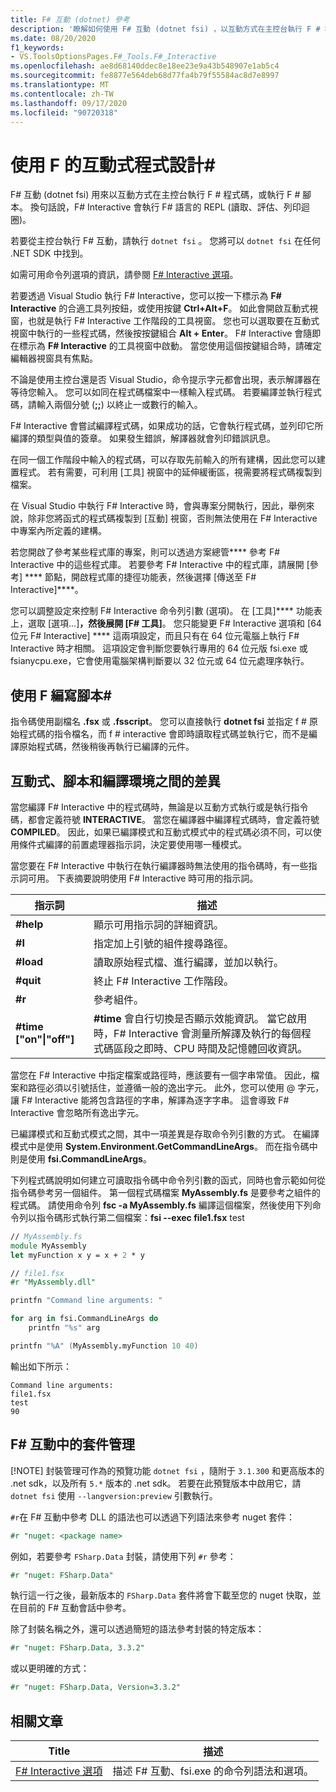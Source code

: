 ```yaml
---
title: F# 互動 (dotnet) 參考
description: '瞭解如何使用 F# 互動 (dotnet fsi) ，以互動方式在主控台執行 F # 程式碼，或執行 F # 腳本。'
ms.date: 08/20/2020
f1_keywords:
- VS.ToolsOptionsPages.F#_Tools.F#_Interactive
ms.openlocfilehash: ae8d68140ddec8e18ee23e9a43b548907e1ab5c4
ms.sourcegitcommit: fe8877e564deb68d77fa4b79f55584ac8d7e8997
ms.translationtype: MT
ms.contentlocale: zh-TW
ms.lasthandoff: 09/17/2020
ms.locfileid: "90720318"
---
```

# <a name="interactive-programming-with-f"></a>使用 F 的互動式程式設計\#

F# 互動 (dotnet fsi) 用來以互動方式在主控台執行 F # 程式碼，或執行 F # 腳本。 換句話說，F# Interactive 會執行 F# 語言的 REPL (讀取、評估、列印迴圈)。

若要從主控台執行 F# 互動，請執行 `dotnet fsi` 。 您將可以 `dotnet fsi` 在任何 .NET SDK 中找到。

如需可用命令列選項的資訊，請參閱 [F# Interactive 選項](../../language-reference/fsharp-interactive-options.md)。

若要透過 Visual Studio 執行 F# Interactive，您可以按一下標示為 **F# Interactive** 的合適工具列按鈕，或使用按鍵 **Ctrl+Alt+F**。 如此會開啟互動式視窗，也就是執行 F# Interactive 工作階段的工具視窗。 您也可以選取要在互動式視窗中執行的一些程式碼，然後按按鍵組合 **Alt + Enter**。 F# Interactive 會隨即在標示為 **F# Interactive** 的工具視窗中啟動。 當您使用這個按鍵組合時，請確定編輯器視窗具有焦點。

不論是使用主控台還是否 Visual Studio，命令提示字元都會出現，表示解譯器在等待您輸入。 您可以如同在程式碼檔案中一樣輸入程式碼。 若要編譯並執行程式碼，請輸入兩個分號 (**;;**) 以終止一或數行的輸入。

F# Interactive 會嘗試編譯程式碼，如果成功的話，它會執行程式碼，並列印它所編譯的類型與值的簽章。 如果發生錯誤，解譯器就會列印錯誤訊息。

在同一個工作階段中輸入的程式碼，可以存取先前輸入的所有建構，因此您可以建置程式。 若有需要，可利用 [工具] 視窗中的延伸緩衝區，視需要將程式碼複製到檔案。

在 Visual Studio 中執行 F# Interactive 時，會與專案分開執行，因此，舉例來說，除非您將函式的程式碼複製到 [互動] 視窗，否則無法使用在 F# Interactive 中專案內所定義的建構。

若您開啟了參考某些程式庫的專案，則可以透過方案總管**** 參考 F# Interactive 中的這些程式庫。 若要參考 F# Interactive 中的程式庫，請展開 [參考] **** 節點，開啟程式庫的捷徑功能表，然後選擇 [傳送至 F# Interactive]****。

您可以調整設定來控制 F# Interactive 命令列引數 (選項)。 在 [工具]**** 功能表上，選取 [選項...]****，然後展開 [F# 工具]****。 您只能變更 F# Interactive 選項和 [64 位元 F# Interactive] **** 這兩項設定，而且只有在 64 位元電腦上執行 F# Interactive 時才相關。 這項設定會判斷您要執行專用的 64 位元版 fsi.exe 或 fsianycpu.exe，它會使用電腦架構判斷要以 32 位元或 64 位元處理序執行。

## <a name="scripting-with-f"></a>使用 F 編寫腳本\#

指令碼使用副檔名 **.fsx** 或 **.fsscript**。 您可以直接執行 **dotnet fsi** 並指定 f # 原始程式碼的指令檔名，而 f # interactive 會即時讀取程式碼並執行它，而不是編譯原始程式碼，然後稍後再執行已編譯的元件。

## <a name="differences-between-the-interactive-scripting-and-compiled-environments"></a>互動式、腳本和編譯環境之間的差異

當您編譯 F# Interactive 中的程式碼時，無論是以互動方式執行或是執行指令碼，都會定義符號 **INTERACTIVE**。 當您在編譯器中編譯程式碼時，會定義符號 **COMPILED**。 因此，如果已編譯模式和互動式模式中的程式碼必須不同，可以使用條件式編譯的前置處理器指示詞，決定要使用哪一種模式。

當您要在 F# Interactive 中執行在執行編譯器時無法使用的指令碼時，有一些指示詞可用。 下表摘要說明使用 F# Interactive 時可用的指示詞。

|指示詞|描述|
|---------|-----------|
|**#help**|顯示可用指示詞的詳細資訊。|
|**#I**|指定加上引號的組件搜尋路徑。|
|**#load**|讀取原始程式檔、進行編譯，並加以執行。|
|**#quit**|終止 F# Interactive 工作階段。|
|**#r**|參考組件。|
|**#time ["on"&#124;"off"]**|**#time** 會自行切換是否顯示效能資訊。 當它啟用時，F# Interactive 會測量所解譯及執行的每個程式碼區段之即時、CPU 時間及記憶體回收資訊。|

當您在 F# Interactive 中指定檔案或路徑時，應該要有一個字串常值。 因此，檔案和路徑必須以引號括住，並遵循一般的逸出字元。 此外，您可以使用 @ 字元，讓 F# Interactive 能將包含路徑的字串，解譯為逐字字串。 這會導致 F# Interactive 會忽略所有逸出字元。

已編譯模式和互動式模式之間，其中一項差異是存取命令列引數的方式。 在編譯模式中是使用 **System.Environment.GetCommandLineArgs**。 而在指令碼中則是使用 **fsi.CommandLineArgs**。

下列程式碼說明如何建立可讀取指令碼中命令列引數的函式，同時也會示範如何從指令碼參考另一個組件。 第一個程式碼檔案 **MyAssembly.fs** 是要參考之組件的程式碼。 請使用命令列 **fsc -a MyAssembly.fs** 編譯這個檔案，然後使用下列命令列以指令碼形式執行第二個檔案：**fsi --exec file1.fsx** test

```fsharp
// MyAssembly.fs
module MyAssembly
let myFunction x y = x + 2 * y
```

```fsharp
// file1.fsx
#r "MyAssembly.dll"

printfn "Command line arguments: "

for arg in fsi.CommandLineArgs do
    printfn "%s" arg

printfn "%A" (MyAssembly.myFunction 10 40)
```

輸出如下所示：

```console
Command line arguments:
file1.fsx
test
90
```

## <a name="package-management-in-f-interactive"></a>F# 互動中的套件管理

[!NOTE] 封裝管理可作為的預覽功能 `dotnet fsi` ，隨附于 `3.1.300` 和更高版本的 .net sdk，以及所有 `5.*` 版本的 .net sdk。 若要在此預覽版本中啟用它，請 `dotnet fsi` 使用 `--langversion:preview` 引數執行。

`#r`在 F# 互動中參考 DLL 的語法也可以透過下列語法來參考 nuget 套件：

```fsharp
#r "nuget: <package name>
```

例如，若要參考 `FSharp.Data` 封裝，請使用下列 `#r` 參考：

```fsharp
#r "nuget: FSharp.Data"
```

執行這一行之後，最新版本的 `FSharp.Data` 套件將會下載至您的 nuget 快取，並在目前的 F# 互動會話中參考。

除了封裝名稱之外，還可以透過簡短的語法參考封裝的特定版本：

```fsharp
#r "nuget: FSharp.Data, 3.3.2"
```

或以更明確的方式：

```fsharp
#r "nuget: FSharp.Data, Version=3.3.2"
```

## <a name="related-articles"></a>相關文章

|Title|描述|
|-----|-----------|
|[F# Interactive 選項](../../language-reference/fsharp-interactive-options.md)|描述 F# 互動、fsi.exe 的命令列語法和選項。|
